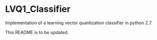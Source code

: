 # LVQ1_Classifier
Implementation of a learning vector quantization classifier in python 2.7. 

This README is to be updated.
